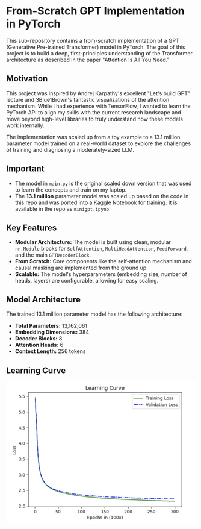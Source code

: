 # From-Scratch GPT Implementation in PyTorch

This sub-repository contains a from-scratch implementation of a GPT (Generative Pre-trained Transformer) model in PyTorch. The goal of this project is to build a deep, first-principles understanding of the Transformer architecture as described in the paper "Attention Is All You Need."

## Motivation

This project was inspired by Andrej Karpathy's excellent "Let's build GPT" lecture and 3Blue1Brown's fantastic visualizations of the attention mechanism. While I had experience with TensorFlow, I wanted to learn the PyTorch API to align my skills with the current research landscape and move beyond high-level libraries to truly understand how these models work internally.

The implementation was scaled up from a toy example to a 13.1 million parameter model trained on a real-world dataset to explore the challenges of training and diagnosing a moderately-sized LLM.

## Important
- The model in `main.py` is the original scaled down version that was used to learn the concepts and train on my laptop.
- The **13.1 million** parameter model was scaled up based on the code in this repo and was ported into a Kaggle Notebook for training. It is available in the repo as `minigpt.ipynb`

## Key Features

-   **Modular Architecture:** The model is built using clean, modular `nn.Module` blocks for `SelfAttention`, `MultiHeadAttention`, `FeedForward`, and the main `GPTDecoderBlock`.
-   **From Scratch:** Core components like the self-attention mechanism and causal masking are implemented from the ground up.
-   **Scalable:** The model's hyperparameters (embedding size, number of heads, layers) are configurable, allowing for easy scaling.

## Model Architecture

The trained 13.1 million parameter model has the following architecture:

-   **Total Parameters:** 13,162,061
-   **Embedding Dimensions:** 384
-   **Decoder Blocks:** 8
-   **Attention Heads:** 6
-   **Context Length:** 256 tokens

## Learning Curve
![Image of the learning curve](./learning_curve.png)